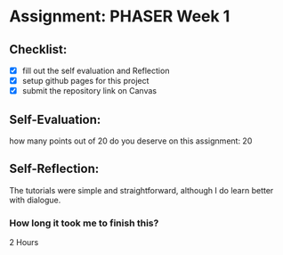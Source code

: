 # Assignment: PHASER Week 1

## Checklist:
- [x] fill out the self evaluation and Reflection
- [x] setup github pages for this project
- [x] submit the repository link on Canvas

## Self-Evaluation:

how many points out of 20 do you deserve on this assignment: 20

## Self-Reflection:
The tutorials were simple and straightforward, although I do learn better with dialogue.
### How long it took me to finish this?
2 Hours
